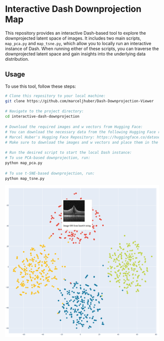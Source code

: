 # Interactive Dash Downprojection Map

This repository provides an interactive Dash-based tool to explore the downprojected latent space of images. It includes two main scripts, `map_pca.py` and `map_tsne.py`, which allow you to locally run an interactive instance of Dash. When running either of these scripts, you can traverse the downprojected latent space and gain insights into the underlying data distribution.

## Usage

To use this tool, follow these steps:

```bash
# Clone this repository to your local machine:
git clone https://github.com/marceljhuber/Dash-Downprojection-Viewer

# Navigate to the project directory:
cd interactive-dash-downprojection

# Download the required images and w vectors from Hugging Face:
# You can download the necessary data from the following Hugging Face repository:
# Marcel Huber's Hugging Face Repository: https://huggingface.co/datasets/marcelhuber/downprojection_images
# Make sure to download the images and w vectors and place them in the appropriate directories within this project.

# Run the desired script to start the local Dash instance:
# To use PCA-based downprojection, run:
python map_pca.py

# To use t-SNE-based downprojection, run:
python map_tsne.py
```

![Interactive Map](dash-map.png)
